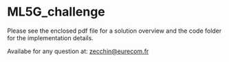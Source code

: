 # ML5G_challenge

Please see the enclosed pdf file for a solution overview and the code folder for the implementation details. 

Availabe for any question at: zecchin@eurecom.fr
